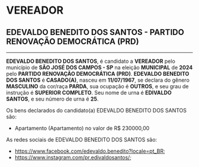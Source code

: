 # VEREADOR
## EDEVALDO BENEDITO DOS SANTOS - PARTIDO RENOVAÇÃO DEMOCRÁTICA (PRD)
---
**EDEVALDO BENEDITO DOS SANTOS**, é candidato a **VEREADOR** pelo município de **SÃO JOSÉ DOS CAMPOS - SP** na eleição **MUNICIPAL** de **2024** pelo **PARTIDO RENOVAÇÃO DEMOCRÁTICA (PRD)**.
**EDEVALDO BENEDITO DOS SANTOS** é **CASADO(A)**, nasceu em **11/07/1967**, se declara do gênero **MASCULINO** da cor/raça **PARDA**, sua ocupação é **OUTROS**, e seu grau de instrução é **SUPERIOR COMPLETO**.
Seu nome de urna é **EDIVALDO SANTOS**, e seu número de urna é **25**.

Os bens declarados do candidato(a) EDEVALDO BENEDITO DOS SANTOS são: 
- Apartamento (Apartamento) no valor de R$ 230000,00

As redes sociais de EDEVALDO BENEDITO DOS SANTOS são:
- https://www.facebook.com/edevaldo.benedito?locale=pt_BR;
- https://www.instagram.com/pr.edivaldosantos/;